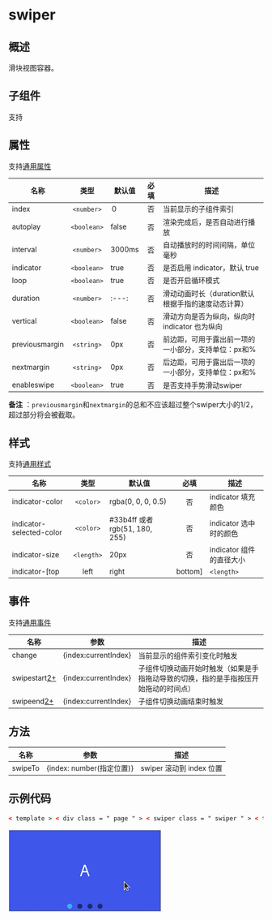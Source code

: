 <!-- 源地址: https://iot.mi.com/vela/quickapp/zh/components/container/swiper.html -->

# swiper

## 概述

滑块视图容器。

## 子组件

支持

## 属性

支持[通用属性](</vela/quickapp/zh/components/general/properties.html>)

名称 | 类型 | 默认值 | 必填 | 描述  
---|:---:|---|:---:|---  
index | `<number>` | ０ | 否 | 当前显示的子组件索引  
autoplay | `<boolean>` | false | 否 | 渲染完成后，是否自动进行播放  
interval | `<number>` | 3000ms | 否 | 自动播放时的时间间隔，单位毫秒  
indicator | `<boolean>` | true | 否 | 是否启用 indicator，默认 true  
loop | `<boolean>` | true | 否 | 是否开启循环模式  
duration | `<number>` |:---:| 否 | 滑动动画时长（duration默认根据手指的速度动态计算）  
vertical | `<boolean>` | false | 否 | 滑动方向是否为纵向，纵向时indicator 也为纵向  
previousmargin | `<string>` | 0px | 否 | 前边距，可用于露出前一项的一小部分，支持单位：px和%  
nextmargin | `<string>` | 0px | 否 | 后边距，可用于露出后一项的一小部分，支持单位：px和%  
enableswipe | `<boolean>` | true | 否 | 是否支持手势滑动swiper  
  
**备注** ：`previousmargin`和`nextmargin`的总和不应该超过整个swiper大小的1/2，超过部分将会被截取。

## 样式

支持[通用样式](</vela/quickapp/zh/components/general/style.html>)

名称 | 类型 | 默认值 | 必填 | 描述  
---|:---:|---|:---:|---  
indicator-color | `<color>` | rgba(0, 0, 0, 0.5) | 否 | indicator 填充颜色  
indicator-selected-color | `<color>` | #33b4ff 或者 rgb(51, 180, 255) | 否 | indicator 选中时的颜色  
indicator-size | `<length>` | 20px | 否 | indicator 组件的直径大小  
indicator-[top|left|right|bottom] | `<length>` | `<percentage>` |:---:| 否 | indicator相对于swiper的位置  
  
## 事件

支持[通用事件](</vela/quickapp/zh/components/general/events.html>)

名称 | 参数 | 描述  
---|:---:|---  
change | {index:currentIndex} | 当前显示的组件索引变化时触发  
swipestart[2+](</vela/quickapp/zh/guide/version/APILevel2>) | {index:currentIndex} | 子组件切换动画开始时触发（如果是手指拖动导致的切换，指的是手指按压开始拖动的时间点）  
swipeend[2+](</vela/quickapp/zh/guide/version/APILevel2>) | {index:currentIndex} | 子组件切换动画结束时触发  
  
## 方法

名称 | 参数 | 描述  
---|:---:|---  
swipeTo | {index: number(指定位置)} | swiper 滚动到 index 位置  
  
## 示例代码
```html
< template > < div class = " page " > < swiper class = " swiper " > < text class = " item item-1 " > A </ text > < text class = " item item-2 " > B </ text > < text class = " item item-3 " > C </ text > < text class = " item item-4 " > D </ text > </ swiper > </ div > </ template > < style > .page { padding : 30px ; background-color : white ; } .swiper { width : 300px ; height : 160px ; indicator-size : 10px ; } .item { text-align : center ; color : white ; font-size : 30px ; } .item-1 { background-color : #3f56ea ; } .item-2 { background-color : #00bfc9 ; } .item-3 { background-color : #47cc47 ; } .item-4 { background-color : #FF6A00 ; } </ style >
```

![](../../images/swiper.3d3d5407.gif)
